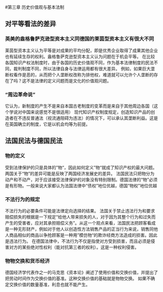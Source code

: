 #第三章 历史价值观与基本法制
## 对平等看法的差异
### 英美的盎格鲁萨克逊型资本主义同德国的莱茵型资本主义有很大不同
莱茵型资本主义认为平等是对成果的平均分配，即是优秀企业取得了成果其他企业也有延续生存的权利。盎格鲁萨克逊型资本主义认为问题在于机会平等。
在比较各国知识产权法制度时，由于各国的历史价值观不同，作为基本法律制度的民法不同，裁判制度不同，所以法律自身与法律运用都有很大差异。
例如，如果巨大垄断权看作是恶的，从而把个人垄断权改称为排他权，难道就可以允许个人垄断的存在了吗？这不是法律的定义问题而是文化的价值观问题。
### “周边革命说”
它认为，新制度的产生不是来自本国古老制度的变革而是来自于其他周边各国（这个学说对中国来说感觉不是很适用）
现代知识产权制度规定，创造知识产品的创造者在不违反普通法（视流通阻碍为违法）的情况下，可以承认其垄断利益。这是在英国确立的制度，它是以机会均等为前提。
## 法国民法与德国民法
### 物的定义
受到法律保护的只是具体的”物“，因此如何定义”物“就成了知识产权的最大问题。两国关于“物”的差异可能是反映了两国经济发展史的差异。
法国民法只把物分为动产和不动产，对于应该接受法律保护的对象没有特别限制。德国法律的“物”必须是有形物。一般来说大家都认为法国法律中“债权”地位优越，德国“物权”地位优越
### 不法行为的规定
不法行为的必要条件可能是法律定向选择的结果。
法国关于禁止违法行为和要求赔偿损失的根据是一下规定“给他人带来损失的人，对于因为其整个行为和过失而产生的受害者，应对其承担赔偿义务”。从这一个观点来看，法国民法把顾客看成是一种无形财产，例如对于他人以创造性方法销售产品的正当行为来说，销售同他人商品相似的商品以争抢顾客是一种用”模仿物“的欺诈经商方法造成的损害。因此是违法行为。
在德国法律中，不法行为不仅是指使对方受到损害，而且必须是侵害对方的某些绝对性权利（能对抗第三者的权利）。这是一种权利侵害。
### 物物交换和货币经济
德国经济学代表作之一的马克思《资本论》阐述了使用价值和交换价值，并提出了把劳动时间作为交换价值的基准。这种交换价值的基础就是物物交换。
如果不确定交换价值的数量基准，利息也就不能产生。
